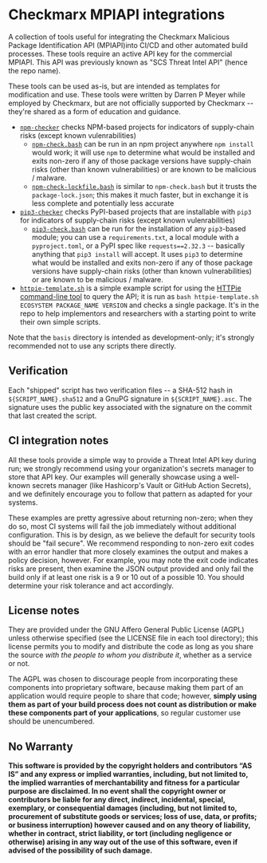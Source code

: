 # Checkmarx MPIAPI integrations

A collection of tools useful for integrating the Checkmarx Malicious Package Identification API (MPIAPI)into CI/CD and other automated build processes. These tools require an active API key for the commercial MPIAPI. This API was previously known as "SCS Threat Intel API" (hence the repo name).

These tools can be used as-is, but are intended as templates for modification and use. These tools were written by Darren P Meyer while employed by Checkmarx, but are not officially supported by Checkmarx -- they're shared as a form of education and guidance.

* [`npm-checker`](npm-checker/) checks NPM-based projects for indicators of supply-chain risks (except known vulenrabilities)
    - [`npm-check.bash`](npm-checker/README.md#npm-check) can be run in an npm project anywhere `npm install` would work; it will use `npm` to determine what would be installed and exits non-zero if any of those package versions have supply-chain risks (other than known vulnerabilities) or are known to be malicious / malware.
    - [`npm-check-lockfile.bash`](npm-checker/README.md#npm-check-lockfile) is similar to `npm-check.bash` but it trusts the `package-lock.json`; this makes it much faster, but in exchange it is less complete and potentially less accurate
* [`pip3-checker`](pip3-checker/) checks PyPI-based projects that are installable with `pip3` for indicators of supply-chain risks (except known vulenrabilities)
    - [`pip3-check.bash`](pip3-checker/README.md) can be run for the installation of any `pip3`-based module; you can use a `requirements.txt`, a local module with a 
    `pyproject.toml`, or a PyPI spec like `requests==2.32.3` -- basically anything that `pip3 install` will accept. It uses `pip3` to determine what would be installed and exits non-zero if any of those package versions have supply-chain risks (other than known vulnerabilities) or are known to be malicious / malware.
* [`httpie-template.sh`](httpie-template.sh) is a simple example script for using the [HTTPie command-line tool](https://httpie.io/cli) to query the API; it is run as `bash httpie-template.sh ECOSYSTEM PACKAGE_NAME VERSION` and checks a single package. It's in the repo to help implementors and researchers with a starting point to write their own simple scripts.


Note that the `basis` directory is intended as development-only; it's strongly recommended not to use any scripts there directly.

## Verification

Each "shipped" script has two verification files -- a SHA-512 hash in `${SCRIPT_NAME}.sha512` and a GnuPG signature in `${SCRIPT_NAME}.asc`. The signature uses the public key associated with the signature on the commit that last created the script.

## CI integration notes

All these tools provide a simple way to provide a Threat Intel API key during run; we strongly recommend using your organization's secrets manager to store that API key. Our examples will generally showcase using a well-known secrets manager (like Hashicorp's Vault or GitHub Action Secrets), and we definitely encourage you to follow that pattern as adapted for your systems.

These examples are pretty agressive about returning non-zero; when they do so, most CI systems will fail the job immediately without additional configuration. This is by design, as we believe the default for security tools should be "fail secure". We recommend responding to non-zero exit codes with an error handler that more closely examines the output and makes a policy decision, however. For example, you may note the exit code indicates risks are present, then examine the JSON output provided and only fail the build only if at least one risk is a 9 or 10 out of a possible 10. You should determine your risk tolerance and act accordingly.

## License notes

They are provided under the GNU Affero General Public License (AGPL) unless otherwise specified (see the LICENSE file in each tool directory); this license permits you to modify and distribute the code as long as you share the source _with the people to whom you distribute it_, whether as a service or not. 

The AGPL was chosen to discourage people from incorporating these components into proprietary software, because making them part of an application would require people to share that code; however, **simply using them as part of your build process does not count as distribution or make these components part of your applications**, so regular customer use should be unencumbered.


## No Warranty

**This software is provided by the copyright holders and contributors “AS IS” and any express or implied warranties, including, but not limited to, the implied warranties of merchantability and fitness for a particular purpose are disclaimed. In no event shall the copyright owner or contributors be liable for any direct, indirect, incidental, special, exemplary, or consequential damages (including, but not limited to, procurement of substitute goods or services; loss of use, data, or profits; or business interruption) however caused and on any theory of liability, whether in contract, strict liability, or tort (including negligence or otherwise) arising in any way out of the use of this software, even if advised of the possibility of such damage.**
